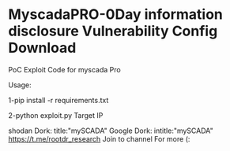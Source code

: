 # MyscadaPRO-0Day information disclosure Vulnerability Config Download 
PoC Exploit Code for myscada Pro 


Usage: 


1-pip install -r requirements.txt





2-python exploit.py Target IP





shodan Dork: title:"mySCADA"
Google Dork: intitle:"mySCADA"
https://t.me/rootdr_research Join to channel For more (:
